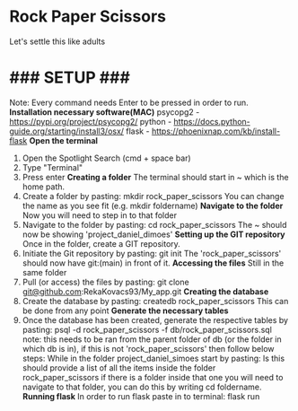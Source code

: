 # Rock Paper Scissors
Let's settle this like adults


# ### SETUP ### #
Note: Every command needs Enter to be pressed in order to run.
**Installation necessary software(MAC)**
psycopg2 - https://pypi.org/project/psycopg2/
python - https://docs.python-guide.org/starting/install3/osx/
flask - https://phoenixnap.com/kb/install-flask
**Open the terminal**
1. Open the Spotlight Search (cmd + space bar)
2. Type "Terminal"
3. Press enter
**Creating a folder**
The terminal should start in ~ which is the home path.
4. Create a folder by pasting:
mkdir rock_paper_scissors
You can change the name as you see fit (e.g. mkdir foldername)
**Navigate to the folder**
Now you will need to step in to that folder
5. Navigate to the folder by pasting:
cd rock_paper_scissors
The ~ should now be showing 'project_daniel_dimoes'
**Setting up the GIT repository**
Once in the folder, create a GIT repository.
6. Initiate the Git repository by pasting:
git init
The 'rock_paper_scissors' should now have git:(main) in front of it.
**Accessing the files**
Still in the same folder
7. Pull (or access) the files by pasting:
git clone git@github.com:RekaKovacs93/My_app.git
**Creating the database**
8. Create the database by pasting:
    createdb rock_paper_scissors
This can be done from any point
**Generate the necessary tables**
9. Once the database has been created, generate the respective tables by pasting:
psql -d rock_paper_scissors -f db/rock_paper_scissors.sql
note: this needs to be ran from the parent folder of db (or the folder in which db is in), if this is not 'rock_paper_scissors' then follow below steps:
While in the folder project_daniel_simoes start by pasting:
ls
this should provide a list of all the items inside the folder rock_paper_scissors
if there is a folder inside that one you will need to navigate to that folder, you can do this by writing cd foldername.
**Running flask**
In order to run flask paste in to terminal:
flask run
